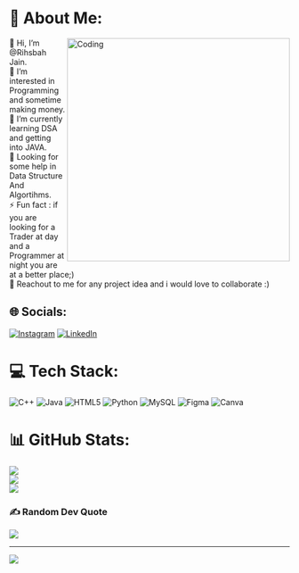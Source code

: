 # 💫 About Me:
<img align="right" alt="Coding" width="400" src="https://media.tenor.com/rePDfDWO3XoAAAAd/hacking.gif">
👋 Hi, I’m @Rihsbah Jain.<br>👀 I’m interested in Programming and sometime making money.<br>🌱 I’m currently learning DSA and getting into JAVA.<br>🤔 Looking for some help in Data Structure And Algortihms.<br>⚡ Fun fact : if you are looking for a Trader at day and a Programmer at night you are at a better place;)<br>💞️ Reachout to me for any project idea and i would love to collaborate :)<br>


## 🌐 Socials:
[![Instagram](https://img.shields.io/badge/Instagram-%23E4405F.svg?logo=Instagram&logoColor=white)]((https://www.instagram.com/rishabhhhhh2/)) [![LinkedIn](https://img.shields.io/badge/LinkedIn-%230077B5.svg?logo=linkedin&logoColor=white)]((https://www.linkedin.com/in/rishabh-jain-a56398230/)) 

# 💻 Tech Stack:
![C++](https://img.shields.io/badge/c++-%2300599C.svg?style=for-the-badge&logo=c%2B%2B&logoColor=white) ![Java](https://img.shields.io/badge/java-%23ED8B00.svg?style=for-the-badge&logo=java&logoColor=white) ![HTML5](https://img.shields.io/badge/html5-%23E34F26.svg?style=for-the-badge&logo=html5&logoColor=white) ![Python](https://img.shields.io/badge/python-3670A0?style=for-the-badge&logo=python&logoColor=ffdd54) ![MySQL](https://img.shields.io/badge/mysql-%2300f.svg?style=for-the-badge&logo=mysql&logoColor=white) 	![Figma](https://img.shields.io/badge/figma-%23F24E1E.svg?style=for-the-badge&logo=figma&logoColor=white) ![Canva](https://img.shields.io/badge/Canva-%2300C4CC.svg?style=for-the-badge&logo=Canva&logoColor=white)
# 📊 GitHub Stats:
![](https://github-readme-stats.vercel.app/api?username=rishabhjainvit&theme=react&hide_border=false&include_all_commits=true&count_private=false)<br/>
![](https://github-readme-streak-stats.herokuapp.com/?user=rishabhjainvit&theme=react&hide_border=false)<br/>
![](https://github-readme-stats.vercel.app/api/top-langs/?username=rishabhjainvit&theme=react&hide_border=false&include_all_commits=true&count_private=false&layout=compact)

### ✍️ Random Dev Quote
![](https://quotes-github-readme.vercel.app/api?type=horizontal&theme=radical)

---
[![](https://visitcount.itsvg.in/api?id=nikevip&icon=0&color=0)](https://visitcount.itsvg.in)

<!-- Proudly created with GPRM ( https://gprm.itsvg.in ) -->
